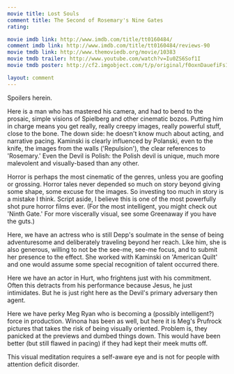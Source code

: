 ```yaml
---
movie title: Lost Souls
comment title: The Second of Rosemary's Nine Gates
rating: 

movie imdb link: http://www.imdb.com/title/tt0160484/
comment imdb link: http://www.imdb.com/title/tt0160484/reviews-90
movie tmdb link: http://www.themoviedb.org/movie/10383
movie tmdb trailer: http://www.youtube.com/watch?v=Iu0ZS6Sof1I
movie tmdb poster: http://cf2.imgobject.com/t/p/original/f0oxnDauefiFs1yzZsE2ixyy9b6.jpg

layout: comment
---
```


Spoilers herein.

Here is a man who has mastered his camera, and had to bend to the prosaic, simple visions of Spielberg and other cinematic bozos. Putting him in charge means you get really, really creepy images, really powerful stuff, close to the bone. The down side: he doesn't know much about acting, and narrative pacing. Kaminski is clearly influenced by Polanski, even to the knife, the images from the walls ('Repulsion'), the clear references to 'Rosemary.' Even the Devil is Polish: the Polish devil is unique, much more malevolent and visually-based than any other.

Horror is perhaps the most cinematic of the genres, unless you are goofing or grossing. Horror tales never depended so much on story beyond giving some shape, some excuse for the images. So investing too much in story is a mistake I think. Script aside, I believe this is one of the most powerfully shot pure horror films ever. (For the most intelligent, you might check out 'Ninth Gate.' For more viscerally visual, see some Greenaway if you have the guts.)

Here, we have an actress who is still Depp's soulmate in the sense of being adventuresome and deliberately traveling beyond her reach. Like him, she is also generous, willing to not be the see-me, see-me focus, and to submit her presence to the effect. She worked with Kaminski on 'American Quilt' and one would assume some special recognition of talent occurred there.

Here we have an actor in Hurt, who frightens just with his commitment. Often this detracts from his performance because Jesus, he just intimidates. But he is just right here as the Devil's primary adversary then agent.

Here we have perky Meg Ryan who is becoming a (possibly intelligent?) force in production. Winona has been as well, but here it is Meg's Prufrock pictures that takes the risk of being visually oriented. Problem is, they panicked at the previews and dumbed things down. This would have been better (but still flawed in pacing) if they had kept their meek mutts off.

This visual meditation requires a self-aware eye and is not for people with attention deficit disorder.